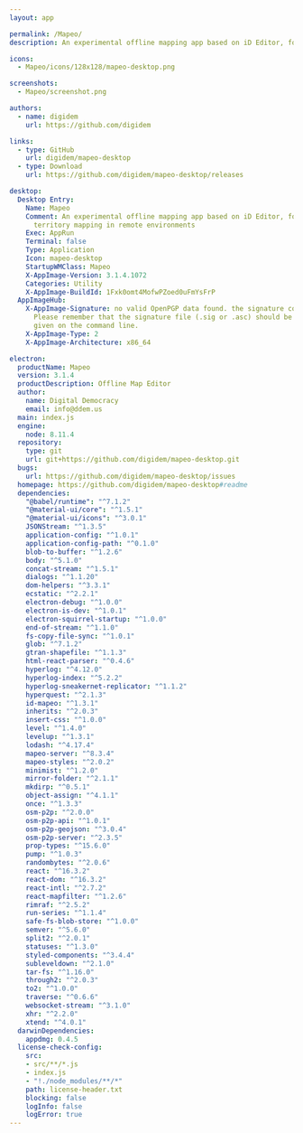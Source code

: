 ```yaml
---
layout: app

permalink: /Mapeo/
description: An experimental offline mapping app based on iD Editor, for indigenous territory mapping in remote environments

icons:
  - Mapeo/icons/128x128/mapeo-desktop.png

screenshots:
  - Mapeo/screenshot.png

authors:
  - name: digidem
    url: https://github.com/digidem

links:
  - type: GitHub
    url: digidem/mapeo-desktop
  - type: Download
    url: https://github.com/digidem/mapeo-desktop/releases

desktop:
  Desktop Entry:
    Name: Mapeo
    Comment: An experimental offline mapping app based on iD Editor, for indigenous
      territory mapping in remote environments
    Exec: AppRun
    Terminal: false
    Type: Application
    Icon: mapeo-desktop
    StartupWMClass: Mapeo
    X-AppImage-Version: 3.1.4.1072
    Categories: Utility
    X-AppImage-BuildId: 1Fxk0omt4MofwPZoed0uFmYsFrP
  AppImageHub:
    X-AppImage-Signature: no valid OpenPGP data found. the signature could not be verified.
      Please remember that the signature file (.sig or .asc) should be the first file
      given on the command line.
    X-AppImage-Type: 2
    X-AppImage-Architecture: x86_64

electron:
  productName: Mapeo
  version: 3.1.4
  productDescription: Offline Map Editor
  author:
    name: Digital Democracy
    email: info@ddem.us
  main: index.js
  engine:
    node: 8.11.4
  repository:
    type: git
    url: git+https://github.com/digidem/mapeo-desktop.git
  bugs:
    url: https://github.com/digidem/mapeo-desktop/issues
  homepage: https://github.com/digidem/mapeo-desktop#readme
  dependencies:
    "@babel/runtime": "^7.1.2"
    "@material-ui/core": "^1.5.1"
    "@material-ui/icons": "^3.0.1"
    JSONStream: "^1.3.5"
    application-config: "^1.0.1"
    application-config-path: "^0.1.0"
    blob-to-buffer: "^1.2.6"
    body: "^5.1.0"
    concat-stream: "^1.5.1"
    dialogs: "^1.1.20"
    dom-helpers: "^3.3.1"
    ecstatic: "^2.2.1"
    electron-debug: "^1.0.0"
    electron-is-dev: "^1.0.1"
    electron-squirrel-startup: "^1.0.0"
    end-of-stream: "^1.1.0"
    fs-copy-file-sync: "^1.0.1"
    glob: "^7.1.2"
    gtran-shapefile: "^1.1.3"
    html-react-parser: "^0.4.6"
    hyperlog: "^4.12.0"
    hyperlog-index: "^5.2.2"
    hyperlog-sneakernet-replicator: "^1.1.2"
    hyperquest: "^2.1.3"
    id-mapeo: "^1.3.1"
    inherits: "^2.0.3"
    insert-css: "^1.0.0"
    level: "^1.4.0"
    levelup: "^1.3.1"
    lodash: "^4.17.4"
    mapeo-server: "^8.3.4"
    mapeo-styles: "^2.0.2"
    minimist: "^1.2.0"
    mirror-folder: "^2.1.1"
    mkdirp: "^0.5.1"
    object-assign: "^4.1.1"
    once: "^1.3.3"
    osm-p2p: "^2.0.0"
    osm-p2p-api: "^1.0.1"
    osm-p2p-geojson: "^3.0.4"
    osm-p2p-server: "^2.3.5"
    prop-types: "^15.6.0"
    pump: "^1.0.3"
    randombytes: "^2.0.6"
    react: "^16.3.2"
    react-dom: "^16.3.2"
    react-intl: "^2.7.2"
    react-mapfilter: "^1.2.6"
    rimraf: "^2.5.2"
    run-series: "^1.1.4"
    safe-fs-blob-store: "^1.0.0"
    semver: "^5.6.0"
    split2: "^2.0.1"
    statuses: "^1.3.0"
    styled-components: "^3.4.4"
    subleveldown: "^2.1.0"
    tar-fs: "^1.16.0"
    through2: "^2.0.3"
    to2: "^1.0.0"
    traverse: "^0.6.6"
    websocket-stream: "^3.1.0"
    xhr: "^2.2.0"
    xtend: "^4.0.1"
  darwinDependencies:
    appdmg: 0.4.5
  license-check-config:
    src:
    - src/**/*.js
    - index.js
    - "!./node_modules/**/*"
    path: license-header.txt
    blocking: false
    logInfo: false
    logError: true
---
```

